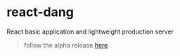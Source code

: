 # react-dang
React basic application and lightweight production server

> follow the alpha release [here]("https://github.com/simonedelpopolo/react-dang/tree/v0.0.x")
